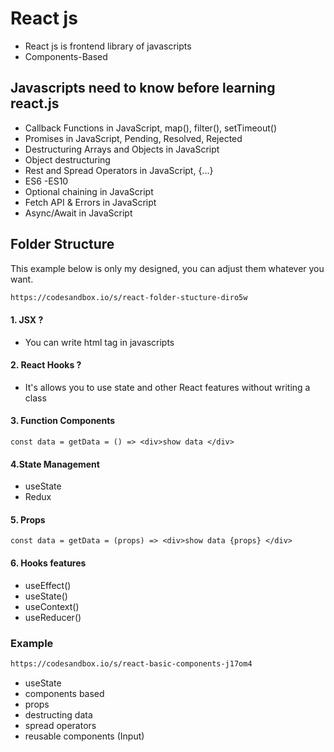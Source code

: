 # React js

- React js is frontend library of javascripts
- Components-Based

## Javascripts need to know before learning react.js

- Callback Functions in JavaScript, map(), filter(), setTimeout()
- Promises in JavaScript, Pending, Resolved, Rejected
- Destructuring Arrays and Objects in JavaScript
- Object destructuring
- Rest and Spread Operators in JavaScript, {...}
- ES6 -ES10
- Optional chaining in JavaScript
- Fetch API & Errors in JavaScript
- Async/Await in JavaScript

## Folder Structure

This example below is only my designed, you can adjust them whatever you want.

```sh
https://codesandbox.io/s/react-folder-stucture-diro5w
```

#### 1. JSX ?

- You can write html tag in javascripts

#### 2. React Hooks ?

- It's allows you to use state and other React features without writing a class

#### 3. Function Components

`const data = getData = () => <div>show data </div>`

#### 4.State Management

- useState
- Redux

#### 5. Props

```
const data = getData = (props) => <div>show data {props} </div>
```

#### 6. Hooks features

- useEffect()
- useState()
- useContext()
- useReducer()

### Example

```sh
https://codesandbox.io/s/react-basic-components-j17om4
```

- useState
- components based
- props
- destructing data
- spread operators
- reusable components (Input)
